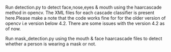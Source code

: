 Run detection.py to detect face,nose,eyes & mouth using the haarcascade method in opencv. The XML files for each cascade classifier is present here.Please make a note that the code works fine for for the older version of opencv i.e version below 4.2. There are some issues with the version 4.2 as of now.

Run mask_detection.py using the mouth & face haarcascade files to detect whether a person is wearing a mask or not.

